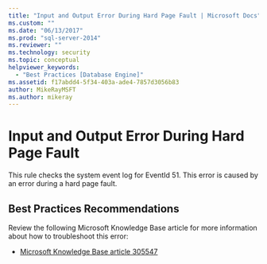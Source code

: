 ```yaml
---
title: "Input and Output Error During Hard Page Fault | Microsoft Docs"
ms.custom: ""
ms.date: "06/13/2017"
ms.prod: "sql-server-2014"
ms.reviewer: ""
ms.technology: security
ms.topic: conceptual
helpviewer_keywords: 
  - "Best Practices [Database Engine]"
ms.assetid: f17abdd4-5f34-403a-ade4-7857d3056b83
author: MikeRayMSFT
ms.author: mikeray
---
```

# Input and Output Error During Hard Page Fault
  This rule checks the system event log for EventId 51. This error is caused by an error during a hard page fault.  
  
## Best Practices Recommendations  
 Review the following Microsoft Knowledge Base article for more information about how to troubleshoot this error:  
  
-   [Microsoft Knowledge Base article 305547](https://go.microsoft.com/fwlink/?linkid=117748)  
  
  
